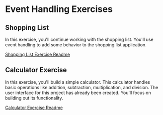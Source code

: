 # Event Handling Exercises

## Shopping List

In this exercise, you'll continue working with the shopping list. You'll use event handling to add some behavior to the shopping list application.

[Shopping List Exercise Readme ](./shopping-list/shopping-list.md)

## Calculator Exercise

In this exercise, you'll build a simple calculator. This calculator handles basic operations like addition, subtraction, multiplication, and division. The user interface for this project has already been created. You'll focus on building out its functionality.

[Calculator Exercise Readme](./calculator/calculator.md)
